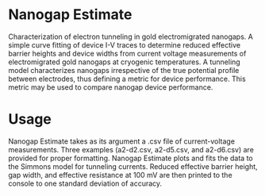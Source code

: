 # Nanogap Estimate
Characterization of electron tunneling in gold electromigrated nanogaps. A simple curve fitting of device I-V traces to determine reduced effective barrier heights and device widths from current voltage measurements of electromigrated gold nanogaps at cryogenic temperatures. A tunneling model characterizes nanogaps irrespective of the true potential profile between electrodes, thus defining a metric for device performance. This metric may be used to compare nanogap device performance.

# Usage
Nanogap Estimate takes as its argument a .csv file of current-voltage measurements. Three examples (a2-d2.csv, a2-d5.csv, and a2-d6.csv) are provided for proper formatting. Nanogap Estimate plots and fits the data to the Simmons model for tunneling currents. Reduced effective barrier height, gap width, and effective resistance at 100 mV are then printed to the console to one standard deviation of accuracy. 
